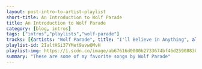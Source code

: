 ```yaml
---
layout: post-intro-to-artist-playlist
short-title: An Introduction to Wolf Parade
title: An Introduction to Wolf Parade
category: [blog, intros]
tags: ["intros","playlists","wolf-parade"]
tracks: [{artists: "Wolf Parade", title: "I'll Believe in Anything", album: "Apologies to the Queen Mary"}]
playlist-id: 2IaltHSi37YMet9avwQMvH
playlist-img: https://i.scdn.co/image/ab67616d0000b2733674bf46d2590883b6adf1f8
summary: "These are some of my favorite songs by Wolf Parade"
---
```

